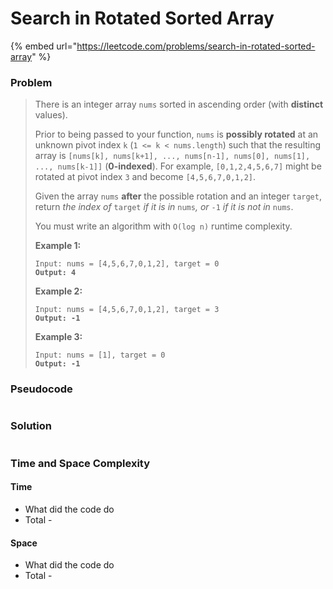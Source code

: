 # Search in Rotated Sorted Array

{% embed url="https://leetcode.com/problems/search-in-rotated-sorted-array" %}

### Problem

> There is an integer array `nums` sorted in ascending order (with **distinct** values).
>
> Prior to being passed to your function, `nums` is **possibly rotated** at an unknown pivot index `k` (`1 <= k < nums.length`) such that the resulting array is `[nums[k], nums[k+1], ..., nums[n-1], nums[0], nums[1], ..., nums[k-1]]` (**0-indexed**). For example, `[0,1,2,4,5,6,7]` might be rotated at pivot index `3` and become `[4,5,6,7,0,1,2]`.
>
> Given the array `nums` **after** the possible rotation and an integer `target`, return _the index of_ `target` _if it is in_ `nums`_, or_ `-1` _if it is not in_ `nums`.
>
> You must write an algorithm with `O(log n)` runtime complexity.
>
> &#x20;
>
> **Example 1:**
>
> <pre><code>Input: nums = [4,5,6,7,0,1,2], target = 0
> <strong>Output: 4</strong></code></pre>
>
> **Example 2:**
>
> <pre><code>Input: nums = [4,5,6,7,0,1,2], target = 3
> <strong>Output: -1</strong></code></pre>
>
> **Example 3:**
>
> <pre><code>Input: nums = [1], target = 0
> <strong>Output: -1</strong></code></pre>

### Pseudocode

```
```

### Solution

```
```

### Time and Space Complexity

#### Time

* What did the code do
* Total -

#### Space

* What did the code do
* Total -
